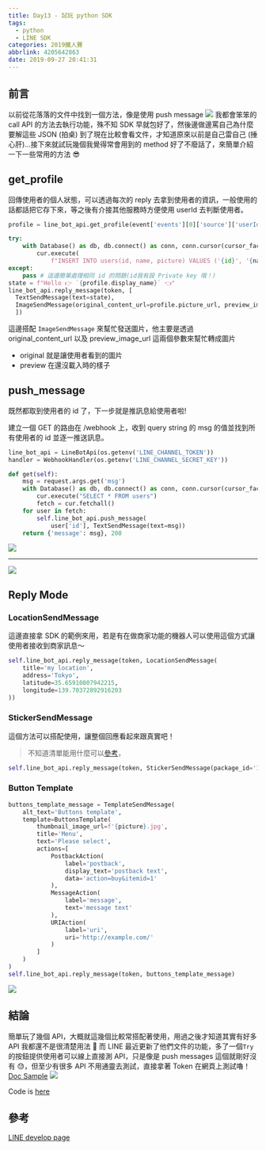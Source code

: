 ```yaml
---
title: Day13 - 試玩 python SDK
tags:
  - python
  - LINE SDK
categories: 2019鐵人賽
abbrlink: 4205642863
date: 2019-09-27 20:41:31
---
```


## 前言

以前從花落落的文件中找到一個方法，像是使用 push message
![](https://i.imgur.com/ZZVg7mI.png)
我都會笨笨的 call API 的方法去執行功能，殊不知 SDK 早就包好了，然後邊做邊罵自己為什麼要解這些 JSON (拍桌)
到了現在比較會看文件，才知道原來以前是自己雷自己 (捶心肝)...接下來就試玩幾個我覺得常會用到的 method 好了不廢話了，來簡單介紹一下一些常用的方法 😎

## get_profile

回傳使用者的個人狀態，可以透過每次的 reply 去拿到使用者的資訊，一般使用的話都話把它存下來，等之後有介接其他服務時方便使用 userId 去判斷使用者。

```python
profile = line_bot_api.get_profile(event['events'][0]['source']['userId'])

try:
    with Database() as db, db.connect() as conn, conn.cursor(cursor_factory=psycopg2.extras.RealDictCursor) as cur:
        cur.execute(
            f"INSERT INTO users(id, name, picture) VALUES ('{id}', '{name}', '{picture}')")
except:
    pass # 這邊簡單處理相同 id 的問題(id我有設 Private key 哦！)
state = f"Hello 👉 `{profile.display_name}` 👈"
line_bot_api.reply_message(token, [
  TextSendMessage(text=state),
  ImageSendMessage(original_content_url=profile.picture_url, preview_image_url=profile.picture_url)
  ])
```

這邊搭配 `ImageSendMessage` 來幫忙發送圖片，他主要是透過 original_content_url 以及 preview_image_url 這兩個參數來幫忙轉成圖片

- original 就是讓使用者看到的圖片
- preview 在還沒載入時的樣子

## push_message

既然都取到使用者的 id 了，下一步就是推訊息給使用者啦!

建立一個 GET 的路由在 /webhook 上，收到 query string 的 msg 的值並找到所有使用者的 id 並逐一推送訊息。

```python
line_bot_api = LineBotApi(os.getenv('LINE_CHANNEL_TOKEN'))
handler = WebhookHandler(os.getenv('LINE_CHANNEL_SECRET_KEY'))

def get(self):
    msg = request.args.get('msg')
    with Database() as db, db.connect() as conn, conn.cursor(cursor_factory=psycopg2.extras.RealDictCursor) as cur:
        cur.execute("SELECT * FROM users")
        fetch = cur.fetchall()
    for user in fetch:
        self.line_bot_api.push_message(
            user['id'], TextSendMessage(text=msg))
    return {'message': msg}, 200
```

![](https://i.imgur.com/MHfYmlZ.png)

---

![](https://i.imgur.com/x7fgvhY.png)

## Reply Mode

### LocationSendMessage

這邊直接拿 SDK 的範例來用，若是有在做商家功能的機器人可以使用這個方式讓使用者接收到商家訊息～

```python
self.line_bot_api.reply_message(token, LocationSendMessage(
    title='my location',
    address='Tokyo',
    latitude=35.65910807942215,
    longitude=139.70372892916203
))
```

### StickerSendMessage

這個方法可以搭配使用，讓整個回應看起來跟真實吧！

> 不知道清單能用什麼可以[參考](https://developers.line.biz/media/messaging-api/sticker_list.pdf)，

```python
self.line_bot_api.reply_message(token, StickerSendMessage(package_id='1',sticker_id='1'))
```

### Button Template

```python
buttons_template_message = TemplateSendMessage(
    alt_text='Buttons template',
    template=ButtonsTemplate(
        thumbnail_image_url=f'{picture}.jpg',
        title='Menu',
        text='Please select',
        actions=[
            PostbackAction(
                label='postback',
                display_text='postback text',
                data='action=buy&itemid=1'
            ),
            MessageAction(
                label='message',
                text='message text'
            ),
            URIAction(
                label='uri',
                uri='http://example.com/'
            )
        ]
    )
)
self.line_bot_api.reply_message(token, buttons_template_message)
```

![](https://i.imgur.com/T30NNHt.png)

## 結論

簡單玩了幾個 API，大概就這幾個比較常搭配著使用，用過之後才知道其實有好多 API 我都還不是很清楚用法 🤣
而 LINE 最近更新了他們文件的功能，多了一個`Try`的按鈕提供使用者可以線上直接測 API，只是像是 push messages 這個就剛好沒有 😓，但至少有很多 API 不用通靈去測試，直接拿著 Token 在網頁上測試嚕！
[Doc Sample](https://developers.line.biz/en/reference/messaging-api/?fbclid=IwAR3gExZwTJjXUudorqkIo-cHVk9yoONen7hnDlh4okntWyveLBYHXzZWJ00#get-number-of-push-messages)
![](https://i.imgur.com/xfk13a3.png)

Code is [here](https://github.com/louis70109/aws-python-line-api/blob/master/controller/message_api_controller.py)

## 參考

[LINE develop page](https://developers.line.biz/en/reference/messaging-api/?fbclid=IwAR3gExZwTJjXUudorqkIo-cHVk9yoONen7hnDlh4okntWyveLBYHXzZWJ00#get-number-of-push-messages)
